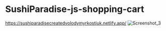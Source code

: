 # SushiParadise-js-shopping-cart
https://sushiparadisecreatedvolodymyrkostiuk.netlify.app/
![Screenshot_3](https://user-images.githubusercontent.com/113123266/207421414-0a644b41-e29c-427a-8f5d-73c8d7e2db06.png)
